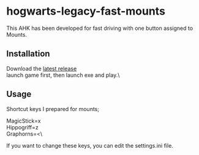 # hogwarts-legacy-fast-mounts
This AHK has been developed for fast driving with one button assigned to Mounts.

## Installation
Download the [latest release](https://github.com/mustafakendiguzel/hogwarts-legacy-fast-mounts/releases)\
launch game first, then launch exe and play.\


## Usage

Shortcut keys I prepared for mounts;

MagicStick=x\
Hippogriff=z\
Graphorns=<\

If you want to change these keys, you can edit the settings.ini file.



